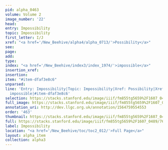 ```yaml
---
pid: alpha_0463
volume: Volume 2
image_number: '22'
head: 
entry: Impossibility
topic: Impossibility
first_letter: I/J
xref: "<a href='/New_Beehive/alpha4/alpha_0713/'>Possibility</a>"
see: 
page: 
add: 
type: 
index: "<a href='/New_Beehive/index3/index_1974/'>impossible</a>"
insertion_xref: 
insertion: 
item: "#item-dfaf3e8c6"
unparsed: 
line: 'Entry: Impossibility|Topic: Impossibility|Xref: Possibility|Xref: 807 [PAGE_MISSING]|Index:
  impossible|#item-dfaf3e8c6'
selection: https://stacks.stanford.edu/image/iiif/fm855tg5659%2F1607_0489/762,2819,2981,721/full/0/default.jpg
full_image: https://stacks.stanford.edu/image/iiif/fm855tg5659%2F1607_0489/full/full/0/default.jpg
annotation_uri: http://dev.llgc.org.uk/annotation/1564759554553
order: '463'
thumbnail: https://stacks.stanford.edu/image/iiif/fm855tg5659%2F1607_0489/762,2819,600,180/250,/0/default.jpg
full: https://stacks.stanford.edu/image/iiif/fm855tg5659%2F1607_0489/762,2819,2981,721/full/0/default.jpg
label: Impossibility
location: "<a href='/New_Beehive/toc/toc2_012/'>Full Page</a>"
layout: alpha_item
collection: alpha3
---
```

